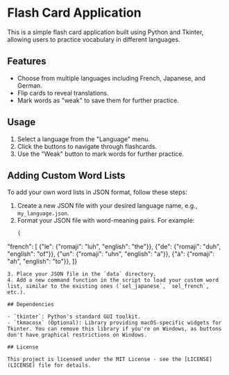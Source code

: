 # Flash Card Application

This is a simple flash card application built using Python and Tkinter, allowing users to practice vocabulary in different languages.

## Features

- Choose from multiple languages including French, Japanese, and German.
- Flip cards to reveal translations.
- Mark words as "weak" to save them for further practice.

## Usage

1. Select a language from the "Language" menu.
2. Click the buttons to navigate through flashcards.
3. Use the "Weak" button to mark words for further practice.

## Adding Custom Word Lists

To add your own word lists in JSON format, follow these steps:

1. Create a new JSON file with your desired language name, e.g., `my_language.json`.
2. Format your JSON file with word-meaning pairs. For example:
   ```json
   {
  "french": [
    {"le": {"romaji": "luh", "english": "the"}},
    {"de": {"romaji": "duh", "english": "of"}},
    {"un": {"romaji": "uhn", "english": "a"}},
    {"à": {"romaji": "ah", "english": "to"}},
]}
   ```
3. Place your JSON file in the `data` directory.
4. Add a new command function in the script to load your custom word list, similar to the existing ones (`sel_japanese`, `sel_french`, etc.).

## Dependencies

- `tkinter`: Python's standard GUI toolkit.
- `tkmacosx` (Optional): Library providing macOS-specific widgets for Tkinter. You can remove this library if you're on Windows, as buttons don't have graphical restrictions on Windows.

## License

This project is licensed under the MIT License - see the [LICENSE](LICENSE) file for details.
